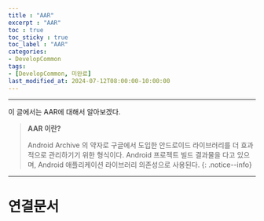 ```yaml
---
title : "AAR"
excerpt : "AAR"
toc : true
toc_sticky : true
toc_label : "AAR"
categories:
- DevelopCommon
tags:
- [DevelopCommon, 미완료]
last_modified_at: 2024-07-12T08:00:00-10:00:00
---
```

  
---
  
 이 글에서는 AAR에 대해서 알아보겠다. 

> **AAR 이란?**  
>
> Android Archive 의 약자로 구글에서 도입한 안드로이드 라이브러리를 더 효과적으로 관리하기기 위한 형식이다. Android 프로젝트 빌드 결과물을 다고 있으며, Android 애플리케이션 라이브러리 의존성으로 사용된다. 
{: .notice--info}  

---
  
# 연결문서
